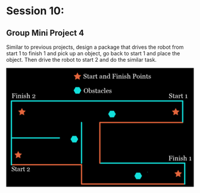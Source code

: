 # Session 10:

## Group Mini Project 4

Similar to previous projects, design a package that drives the robot from start 1 to finish 1 and pick up an object, go back to start 1 and place the object. Then drive the robot to start 2 and do the similar task.

![Project_4 Map](project4.png)

